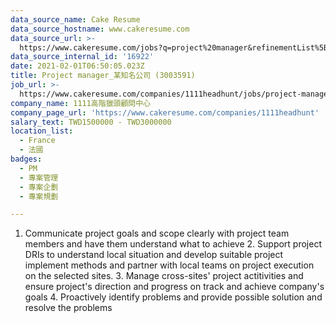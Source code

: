 ```yaml
---
data_source_name: Cake Resume
data_source_hostname: www.cakeresume.com
data_source_url: >-
  https://www.cakeresume.com/jobs?q=project%20manager&refinementList%5Blang_name%5D%5B0%5D=English&refinementList%5Bsalary_type%5D=per_year&range%5Bsalary_range%5D%5Bmin%5D=1000000&page=2
data_source_internal_id: '16922'
date: 2021-02-01T06:50:05.023Z
title: Project manager_某知名公司 (3003591)
job_url: >-
  https://www.cakeresume.com/companies/1111headhunt/jobs/project-manager_-a-well-known-company-3003591
company_name: 1111高階獵頭顧問中心
company_page_url: 'https://www.cakeresume.com/companies/1111headhunt'
salary_text: TWD1500000 - TWD3000000
location_list:
  - France
  - 法國
badges:
  - PM
  - 專案管理
  - 專案企劃
  - 專案規劃

---
```


1. Communicate project goals and scope clearly with project team members and have them understand what to achieve 2. Support project DRIs to understand local situation and develop suitable project implement methods and partner with local teams on project execution on the selected sites. 3. Manage cross-sites' project actitivities and ensure project's direction and progress on track and achieve company's goals 4. Proactively identify problems and provide possible solution and resolve the problems